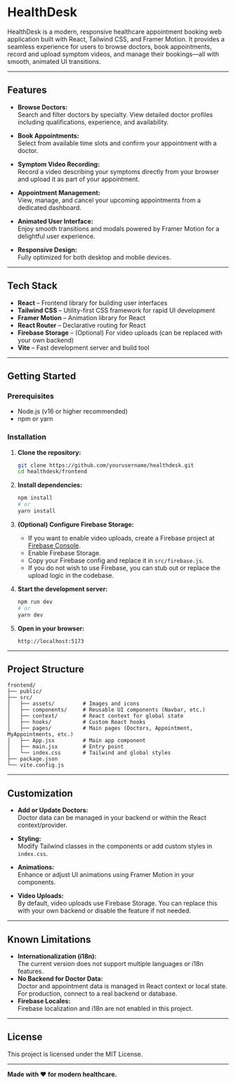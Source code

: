 # HealthDesk

HealthDesk is a modern, responsive healthcare appointment booking web application built with React, Tailwind CSS, and Framer Motion. It provides a seamless experience for users to browse doctors, book appointments, record and upload symptom videos, and manage their bookings—all with smooth, animated UI transitions.

---

## Features

- **Browse Doctors:**  
  Search and filter doctors by specialty. View detailed doctor profiles including qualifications, experience, and availability.

- **Book Appointments:**  
  Select from available time slots and confirm your appointment with a doctor.

- **Symptom Video Recording:**  
  Record a video describing your symptoms directly from your browser and upload it as part of your appointment.

- **Appointment Management:**  
  View, manage, and cancel your upcoming appointments from a dedicated dashboard.

- **Animated User Interface:**  
  Enjoy smooth transitions and modals powered by Framer Motion for a delightful user experience.

- **Responsive Design:**  
  Fully optimized for both desktop and mobile devices.

---

## Tech Stack

- **React** – Frontend library for building user interfaces
- **Tailwind CSS** – Utility-first CSS framework for rapid UI development
- **Framer Motion** – Animation library for React
- **React Router** – Declarative routing for React
- **Firebase Storage** – (Optional) For video uploads (can be replaced with your own backend)
- **Vite** – Fast development server and build tool

---

## Getting Started

### Prerequisites

- Node.js (v16 or higher recommended)
- npm or yarn

### Installation

1. **Clone the repository:**
    ```sh
    git clone https://github.com/yourusername/healthdesk.git
    cd healthdesk/frontend
    ```

2. **Install dependencies:**
    ```sh
    npm install
    # or
    yarn install
    ```

3. **(Optional) Configure Firebase Storage:**
    - If you want to enable video uploads, create a Firebase project at [Firebase Console](https://console.firebase.google.com/).
    - Enable Firebase Storage.
    - Copy your Firebase config and replace it in `src/firebase.js`.
    - If you do not wish to use Firebase, you can stub out or replace the upload logic in the codebase.

4. **Start the development server:**
    ```sh
    npm run dev
    # or
    yarn dev
    ```

5. **Open in your browser:**
    ```
    http://localhost:5173
    ```

---

## Project Structure

```
frontend/
├── public/
├── src/
│   ├── assets/         # Images and icons
│   ├── components/     # Reusable UI components (Navbar, etc.)
│   ├── context/        # React context for global state
│   ├── hooks/          # Custom React hooks
│   ├── pages/          # Main pages (Doctors, Appointment, MyAppointments, etc.)
│   ├── App.jsx         # Main app component
│   ├── main.jsx        # Entry point
│   └── index.css       # Tailwind and global styles
├── package.json
└── vite.config.js
```

---

## Customization

- **Add or Update Doctors:**  
  Doctor data can be managed in your backend or within the React context/provider.

- **Styling:**  
  Modify Tailwind classes in the components or add custom styles in `index.css`.

- **Animations:**  
  Enhance or adjust UI animations using Framer Motion in your components.

- **Video Uploads:**  
  By default, video uploads use Firebase Storage. You can replace this with your own backend or disable the feature if not needed.

---

## Known Limitations

- **Internationalization (i18n):**  
  The current version does not support multiple languages or i18n features.
- **No Backend for Doctor Data:**  
  Doctor and appointment data is managed in React context or local state. For production, connect to a real backend or database.
- **Firebase Locales:**  
  Firebase localization and i18n are not enabled in this project.

---

## License

This project is licensed under the MIT License.

---

**Made with ❤️ for modern healthcare.**
